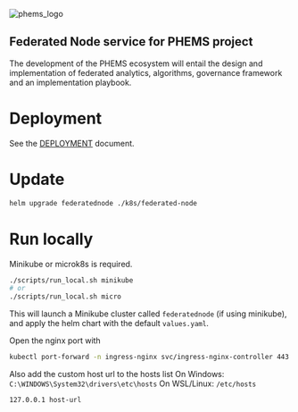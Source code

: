 ![phems_logo](https://github.com/aridhia/federated-node/assets/94359606/d95796b0-6fad-4dfb-b0c6-5b3e17ac4846)
## Federated Node service for PHEMS project
The development of the PHEMS ecosystem will entail the design and implementation of federated analytics, algorithms, governance framework and an implementation playbook.

# Deployment

See the [DEPLOYMENT](./DEPLOYMENT.md) document.

# Update
```sh
helm upgrade federatednode ./k8s/federated-node
```

# Run locally
Minikube or microk8s is required.
```sh
./scripts/run_local.sh minikube
# or
./scripts/run_local.sh micro
```

This will launch a Minikube cluster called `federatednode` (if using minikube), and apply the helm chart with the default `values.yaml`.

Open the nginx port with
```sh
kubectl port-forward -n ingress-nginx svc/ingress-nginx-controller 443
```
Also add the custom host url to the hosts list
On Windows: `C:\WINDOWS\System32\drivers\etc\hosts`
On WSL/Linux: `/etc/hosts`
```
127.0.0.1 host-url
```
